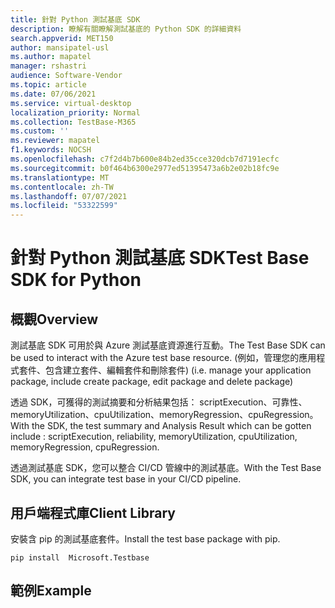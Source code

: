 ```yaml
---
title: 針對 Python 測試基底 SDK
description: 瞭解有關瞭解測試基底的 Python SDK 的詳細資料
search.appverid: MET150
author: mansipatel-usl
ms.author: mapatel
manager: rshastri
audience: Software-Vendor
ms.topic: article
ms.date: 07/06/2021
ms.service: virtual-desktop
localization_priority: Normal
ms.collection: TestBase-M365
ms.custom: ''
ms.reviewer: mapatel
f1.keywords: NOCSH
ms.openlocfilehash: c7f2d4b7b600e84b2ed35cce320dcb7d7191ecfc
ms.sourcegitcommit: b0f464b6300e2977ed51395473a6b2e02b18fc9e
ms.translationtype: MT
ms.contentlocale: zh-TW
ms.lasthandoff: 07/07/2021
ms.locfileid: "53322599"
---
```

# <a name="test-base-sdk-for-python"></a><span data-ttu-id="75fea-103">針對 Python 測試基底 SDK</span><span class="sxs-lookup"><span data-stu-id="75fea-103">Test Base SDK for Python</span></span>

## <a name="overview"></a><span data-ttu-id="75fea-104">概觀</span><span class="sxs-lookup"><span data-stu-id="75fea-104">Overview</span></span>
<span data-ttu-id="75fea-105">測試基底 SDK 可用於與 Azure 測試基底資源進行互動。</span><span class="sxs-lookup"><span data-stu-id="75fea-105">The Test Base SDK can be used to interact with the Azure test base resource.</span></span> <span data-ttu-id="75fea-106"> (例如，管理您的應用程式套件、包含建立套件、編輯套件和刪除套件) </span><span class="sxs-lookup"><span data-stu-id="75fea-106">(i.e. manage your application package, include create package, edit package and delete package)</span></span>

<span data-ttu-id="75fea-107">透過 SDK，可獲得的測試摘要和分析結果包括： scriptExecution、可靠性、memoryUtilization、cpuUtilization、memoryRegression、cpuRegression。</span><span class="sxs-lookup"><span data-stu-id="75fea-107">With the SDK, the test summary and Analysis Result which can be gotten include : scriptExecution, reliability, memoryUtilization, cpuUtilization, memoryRegression, cpuRegression.</span></span>

<span data-ttu-id="75fea-108">透過測試基底 SDK，您可以整合 CI/CD 管線中的測試基底。</span><span class="sxs-lookup"><span data-stu-id="75fea-108">With the Test Base SDK, you can integrate test base in your CI/CD pipeline.</span></span>

## <a name="client-library"></a><span data-ttu-id="75fea-109">用戶端程式庫</span><span class="sxs-lookup"><span data-stu-id="75fea-109">Client Library</span></span>

<span data-ttu-id="75fea-110">安裝含 pip 的測試基底套件。</span><span class="sxs-lookup"><span data-stu-id="75fea-110">Install the test base package with pip.</span></span>

~~~
pip install  Microsoft.Testbase
~~~
 
## <a name="example"></a><span data-ttu-id="75fea-111">範例</span><span class="sxs-lookup"><span data-stu-id="75fea-111">Example</span></span>

